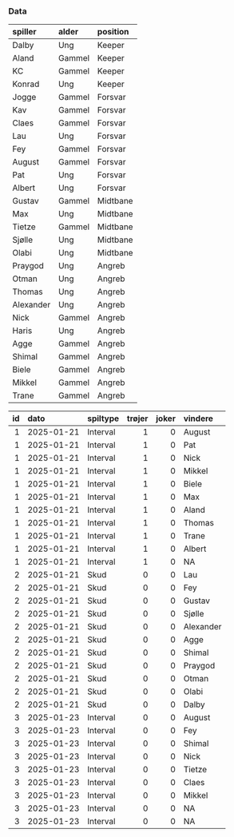 ### Data

<table class="table table-striped">
<thead>
<tr>
<th style="text-align:left;">
spiller
</th>
<th style="text-align:left;">
alder
</th>
<th style="text-align:left;">
position
</th>
</tr>
</thead>
<tbody>
<tr>
<td style="text-align:left;">
Dalby
</td>
<td style="text-align:left;">
Ung
</td>
<td style="text-align:left;">
Keeper
</td>
</tr>
<tr>
<td style="text-align:left;">
Aland
</td>
<td style="text-align:left;">
Gammel
</td>
<td style="text-align:left;">
Keeper
</td>
</tr>
<tr>
<td style="text-align:left;">
KC
</td>
<td style="text-align:left;">
Gammel
</td>
<td style="text-align:left;">
Keeper
</td>
</tr>
<tr>
<td style="text-align:left;">
Konrad
</td>
<td style="text-align:left;">
Ung
</td>
<td style="text-align:left;">
Keeper
</td>
</tr>
<tr>
<td style="text-align:left;">
Jogge
</td>
<td style="text-align:left;">
Gammel
</td>
<td style="text-align:left;">
Forsvar
</td>
</tr>
<tr>
<td style="text-align:left;">
Kav
</td>
<td style="text-align:left;">
Gammel
</td>
<td style="text-align:left;">
Forsvar
</td>
</tr>
<tr>
<td style="text-align:left;">
Claes
</td>
<td style="text-align:left;">
Gammel
</td>
<td style="text-align:left;">
Forsvar
</td>
</tr>
<tr>
<td style="text-align:left;">
Lau
</td>
<td style="text-align:left;">
Ung
</td>
<td style="text-align:left;">
Forsvar
</td>
</tr>
<tr>
<td style="text-align:left;">
Fey
</td>
<td style="text-align:left;">
Gammel
</td>
<td style="text-align:left;">
Forsvar
</td>
</tr>
<tr>
<td style="text-align:left;">
August
</td>
<td style="text-align:left;">
Gammel
</td>
<td style="text-align:left;">
Forsvar
</td>
</tr>
<tr>
<td style="text-align:left;">
Pat
</td>
<td style="text-align:left;">
Ung
</td>
<td style="text-align:left;">
Forsvar
</td>
</tr>
<tr>
<td style="text-align:left;">
Albert
</td>
<td style="text-align:left;">
Ung
</td>
<td style="text-align:left;">
Forsvar
</td>
</tr>
<tr>
<td style="text-align:left;">
Gustav
</td>
<td style="text-align:left;">
Gammel
</td>
<td style="text-align:left;">
Midtbane
</td>
</tr>
<tr>
<td style="text-align:left;">
Max
</td>
<td style="text-align:left;">
Ung
</td>
<td style="text-align:left;">
Midtbane
</td>
</tr>
<tr>
<td style="text-align:left;">
Tietze
</td>
<td style="text-align:left;">
Gammel
</td>
<td style="text-align:left;">
Midtbane
</td>
</tr>
<tr>
<td style="text-align:left;">
Sjølle
</td>
<td style="text-align:left;">
Ung
</td>
<td style="text-align:left;">
Midtbane
</td>
</tr>
<tr>
<td style="text-align:left;">
Olabi
</td>
<td style="text-align:left;">
Ung
</td>
<td style="text-align:left;">
Midtbane
</td>
</tr>
<tr>
<td style="text-align:left;">
Praygod
</td>
<td style="text-align:left;">
Ung
</td>
<td style="text-align:left;">
Angreb
</td>
</tr>
<tr>
<td style="text-align:left;">
Otman
</td>
<td style="text-align:left;">
Ung
</td>
<td style="text-align:left;">
Angreb
</td>
</tr>
<tr>
<td style="text-align:left;">
Thomas
</td>
<td style="text-align:left;">
Ung
</td>
<td style="text-align:left;">
Angreb
</td>
</tr>
<tr>
<td style="text-align:left;">
Alexander
</td>
<td style="text-align:left;">
Ung
</td>
<td style="text-align:left;">
Angreb
</td>
</tr>
<tr>
<td style="text-align:left;">
Nick
</td>
<td style="text-align:left;">
Gammel
</td>
<td style="text-align:left;">
Angreb
</td>
</tr>
<tr>
<td style="text-align:left;">
Haris
</td>
<td style="text-align:left;">
Ung
</td>
<td style="text-align:left;">
Angreb
</td>
</tr>
<tr>
<td style="text-align:left;">
Agge
</td>
<td style="text-align:left;">
Gammel
</td>
<td style="text-align:left;">
Angreb
</td>
</tr>
<tr>
<td style="text-align:left;">
Shimal
</td>
<td style="text-align:left;">
Gammel
</td>
<td style="text-align:left;">
Angreb
</td>
</tr>
<tr>
<td style="text-align:left;">
Biele
</td>
<td style="text-align:left;">
Gammel
</td>
<td style="text-align:left;">
Angreb
</td>
</tr>
<tr>
<td style="text-align:left;">
Mikkel
</td>
<td style="text-align:left;">
Gammel
</td>
<td style="text-align:left;">
Angreb
</td>
</tr>
<tr>
<td style="text-align:left;">
Trane
</td>
<td style="text-align:left;">
Gammel
</td>
<td style="text-align:left;">
Angreb
</td>
</tr>
</tbody>
</table>
<table class="table table-striped">
<thead>
<tr>
<th style="text-align:right;">
id
</th>
<th style="text-align:left;">
dato
</th>
<th style="text-align:left;">
spiltype
</th>
<th style="text-align:right;">
trøjer
</th>
<th style="text-align:right;">
joker
</th>
<th style="text-align:left;">
vindere
</th>
</tr>
</thead>
<tbody>
<tr>
<td style="text-align:right;">
1
</td>
<td style="text-align:left;">
2025-01-21
</td>
<td style="text-align:left;">
Interval
</td>
<td style="text-align:right;">
1
</td>
<td style="text-align:right;">
0
</td>
<td style="text-align:left;">
August
</td>
</tr>
<tr>
<td style="text-align:right;">
1
</td>
<td style="text-align:left;">
2025-01-21
</td>
<td style="text-align:left;">
Interval
</td>
<td style="text-align:right;">
1
</td>
<td style="text-align:right;">
0
</td>
<td style="text-align:left;">
Pat
</td>
</tr>
<tr>
<td style="text-align:right;">
1
</td>
<td style="text-align:left;">
2025-01-21
</td>
<td style="text-align:left;">
Interval
</td>
<td style="text-align:right;">
1
</td>
<td style="text-align:right;">
0
</td>
<td style="text-align:left;">
Nick
</td>
</tr>
<tr>
<td style="text-align:right;">
1
</td>
<td style="text-align:left;">
2025-01-21
</td>
<td style="text-align:left;">
Interval
</td>
<td style="text-align:right;">
1
</td>
<td style="text-align:right;">
0
</td>
<td style="text-align:left;">
Mikkel
</td>
</tr>
<tr>
<td style="text-align:right;">
1
</td>
<td style="text-align:left;">
2025-01-21
</td>
<td style="text-align:left;">
Interval
</td>
<td style="text-align:right;">
1
</td>
<td style="text-align:right;">
0
</td>
<td style="text-align:left;">
Biele
</td>
</tr>
<tr>
<td style="text-align:right;">
1
</td>
<td style="text-align:left;">
2025-01-21
</td>
<td style="text-align:left;">
Interval
</td>
<td style="text-align:right;">
1
</td>
<td style="text-align:right;">
0
</td>
<td style="text-align:left;">
Max
</td>
</tr>
<tr>
<td style="text-align:right;">
1
</td>
<td style="text-align:left;">
2025-01-21
</td>
<td style="text-align:left;">
Interval
</td>
<td style="text-align:right;">
1
</td>
<td style="text-align:right;">
0
</td>
<td style="text-align:left;">
Aland
</td>
</tr>
<tr>
<td style="text-align:right;">
1
</td>
<td style="text-align:left;">
2025-01-21
</td>
<td style="text-align:left;">
Interval
</td>
<td style="text-align:right;">
1
</td>
<td style="text-align:right;">
0
</td>
<td style="text-align:left;">
Thomas
</td>
</tr>
<tr>
<td style="text-align:right;">
1
</td>
<td style="text-align:left;">
2025-01-21
</td>
<td style="text-align:left;">
Interval
</td>
<td style="text-align:right;">
1
</td>
<td style="text-align:right;">
0
</td>
<td style="text-align:left;">
Trane
</td>
</tr>
<tr>
<td style="text-align:right;">
1
</td>
<td style="text-align:left;">
2025-01-21
</td>
<td style="text-align:left;">
Interval
</td>
<td style="text-align:right;">
1
</td>
<td style="text-align:right;">
0
</td>
<td style="text-align:left;">
Albert
</td>
</tr>
<tr>
<td style="text-align:right;">
1
</td>
<td style="text-align:left;">
2025-01-21
</td>
<td style="text-align:left;">
Interval
</td>
<td style="text-align:right;">
1
</td>
<td style="text-align:right;">
0
</td>
<td style="text-align:left;">
NA
</td>
</tr>
<tr>
<td style="text-align:right;">
2
</td>
<td style="text-align:left;">
2025-01-21
</td>
<td style="text-align:left;">
Skud
</td>
<td style="text-align:right;">
0
</td>
<td style="text-align:right;">
0
</td>
<td style="text-align:left;">
Lau
</td>
</tr>
<tr>
<td style="text-align:right;">
2
</td>
<td style="text-align:left;">
2025-01-21
</td>
<td style="text-align:left;">
Skud
</td>
<td style="text-align:right;">
0
</td>
<td style="text-align:right;">
0
</td>
<td style="text-align:left;">
Fey
</td>
</tr>
<tr>
<td style="text-align:right;">
2
</td>
<td style="text-align:left;">
2025-01-21
</td>
<td style="text-align:left;">
Skud
</td>
<td style="text-align:right;">
0
</td>
<td style="text-align:right;">
0
</td>
<td style="text-align:left;">
Gustav
</td>
</tr>
<tr>
<td style="text-align:right;">
2
</td>
<td style="text-align:left;">
2025-01-21
</td>
<td style="text-align:left;">
Skud
</td>
<td style="text-align:right;">
0
</td>
<td style="text-align:right;">
0
</td>
<td style="text-align:left;">
Sjølle
</td>
</tr>
<tr>
<td style="text-align:right;">
2
</td>
<td style="text-align:left;">
2025-01-21
</td>
<td style="text-align:left;">
Skud
</td>
<td style="text-align:right;">
0
</td>
<td style="text-align:right;">
0
</td>
<td style="text-align:left;">
Alexander
</td>
</tr>
<tr>
<td style="text-align:right;">
2
</td>
<td style="text-align:left;">
2025-01-21
</td>
<td style="text-align:left;">
Skud
</td>
<td style="text-align:right;">
0
</td>
<td style="text-align:right;">
0
</td>
<td style="text-align:left;">
Agge
</td>
</tr>
<tr>
<td style="text-align:right;">
2
</td>
<td style="text-align:left;">
2025-01-21
</td>
<td style="text-align:left;">
Skud
</td>
<td style="text-align:right;">
0
</td>
<td style="text-align:right;">
0
</td>
<td style="text-align:left;">
Shimal
</td>
</tr>
<tr>
<td style="text-align:right;">
2
</td>
<td style="text-align:left;">
2025-01-21
</td>
<td style="text-align:left;">
Skud
</td>
<td style="text-align:right;">
0
</td>
<td style="text-align:right;">
0
</td>
<td style="text-align:left;">
Praygod
</td>
</tr>
<tr>
<td style="text-align:right;">
2
</td>
<td style="text-align:left;">
2025-01-21
</td>
<td style="text-align:left;">
Skud
</td>
<td style="text-align:right;">
0
</td>
<td style="text-align:right;">
0
</td>
<td style="text-align:left;">
Otman
</td>
</tr>
<tr>
<td style="text-align:right;">
2
</td>
<td style="text-align:left;">
2025-01-21
</td>
<td style="text-align:left;">
Skud
</td>
<td style="text-align:right;">
0
</td>
<td style="text-align:right;">
0
</td>
<td style="text-align:left;">
Olabi
</td>
</tr>
<tr>
<td style="text-align:right;">
2
</td>
<td style="text-align:left;">
2025-01-21
</td>
<td style="text-align:left;">
Skud
</td>
<td style="text-align:right;">
0
</td>
<td style="text-align:right;">
0
</td>
<td style="text-align:left;">
Dalby
</td>
</tr>
<tr>
<td style="text-align:right;">
3
</td>
<td style="text-align:left;">
2025-01-23
</td>
<td style="text-align:left;">
Interval
</td>
<td style="text-align:right;">
0
</td>
<td style="text-align:right;">
0
</td>
<td style="text-align:left;">
August
</td>
</tr>
<tr>
<td style="text-align:right;">
3
</td>
<td style="text-align:left;">
2025-01-23
</td>
<td style="text-align:left;">
Interval
</td>
<td style="text-align:right;">
0
</td>
<td style="text-align:right;">
0
</td>
<td style="text-align:left;">
Fey
</td>
</tr>
<tr>
<td style="text-align:right;">
3
</td>
<td style="text-align:left;">
2025-01-23
</td>
<td style="text-align:left;">
Interval
</td>
<td style="text-align:right;">
0
</td>
<td style="text-align:right;">
0
</td>
<td style="text-align:left;">
Shimal
</td>
</tr>
<tr>
<td style="text-align:right;">
3
</td>
<td style="text-align:left;">
2025-01-23
</td>
<td style="text-align:left;">
Interval
</td>
<td style="text-align:right;">
0
</td>
<td style="text-align:right;">
0
</td>
<td style="text-align:left;">
Nick
</td>
</tr>
<tr>
<td style="text-align:right;">
3
</td>
<td style="text-align:left;">
2025-01-23
</td>
<td style="text-align:left;">
Interval
</td>
<td style="text-align:right;">
0
</td>
<td style="text-align:right;">
0
</td>
<td style="text-align:left;">
Tietze
</td>
</tr>
<tr>
<td style="text-align:right;">
3
</td>
<td style="text-align:left;">
2025-01-23
</td>
<td style="text-align:left;">
Interval
</td>
<td style="text-align:right;">
0
</td>
<td style="text-align:right;">
0
</td>
<td style="text-align:left;">
Claes
</td>
</tr>
<tr>
<td style="text-align:right;">
3
</td>
<td style="text-align:left;">
2025-01-23
</td>
<td style="text-align:left;">
Interval
</td>
<td style="text-align:right;">
0
</td>
<td style="text-align:right;">
0
</td>
<td style="text-align:left;">
Mikkel
</td>
</tr>
<tr>
<td style="text-align:right;">
3
</td>
<td style="text-align:left;">
2025-01-23
</td>
<td style="text-align:left;">
Interval
</td>
<td style="text-align:right;">
0
</td>
<td style="text-align:right;">
0
</td>
<td style="text-align:left;">
NA
</td>
</tr>
<tr>
<td style="text-align:right;">
3
</td>
<td style="text-align:left;">
2025-01-23
</td>
<td style="text-align:left;">
Interval
</td>
<td style="text-align:right;">
0
</td>
<td style="text-align:right;">
0
</td>
<td style="text-align:left;">
NA
</td>
</tr>
</tbody>
</table>
